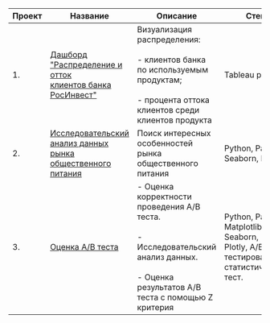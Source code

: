 | Проект | Название                                                        | Описание                                                                                                                                         | Стек                                                                                      |
|--------|-----------------------------------------------------------------|--------------------------------------------------------------------------------------------------------------------------------------------------|-------------------------------------------------------------------------------------------|
| 1.     | [Дашборд <br>"Распределение и отток<br>клиентов банка РосИнвест"](https://github.com/ShvetsVladimirEduardovich/Portfolio/tree/main/Дашборд%20в%20Tableu) | Визуализация распределения: <br><br>- клиентов банка по используемым продуктам;<br><br>- процента оттока клиентов среди клиентов продукта        | Tableau public                                                                            |
| 2.     | [Исследовательский анализ данных <br>рынка общественного питания](https://github.com/ShvetsVladimirEduardovich/Portfolio/tree/main/Исследовательский%20анализ%20данных%20-%20Рынок%20общественного%20питания%20Москвы) | Поиск интересных особенностей рынка общественного питания                                                                                        | Python, Pandas, Seaborn, Plotly                                                           |
| 3.     | [Оценка A/B теста](https://github.com/ShvetsVladimirEduardovich/Portfolio/tree/main/Оценка%20AB%20теста)                                                | - Оценка корректности проведения A/B теста.<br><br>- Исследовательский анализ данных.<br><br>- Оценка результатов A/B теста с помощью Z критерия | Python, Pandas, Matplotlib, Seaborn,<br>Plotly, A/B тестирование, <br>статистический тест. |
